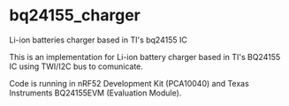 # bq24155_charger
Li-ion batteries charger based in TI's bq24155 IC 

This is an implementation for Li-ion battery charger based in TI's BQ24155 IC using TWI/I2C bus to comunicate.

Code is running in nRF52 Development Kit (PCA10040) and Texas Instruments BQ24155EVM (Evaluation Module).
